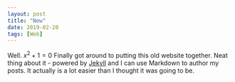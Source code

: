 ```yaml
---
layout: post
title: "New"
date: 2019-02-20
tags: [Web]
---
```


Well. $x^2+1=0$ Finally got around to putting this old website together. Neat thing about it - powered by [Jekyll](http://jekyllrb.com) and I can use Markdown to author my posts. It actually is a lot easier than I thought it was going to be.

